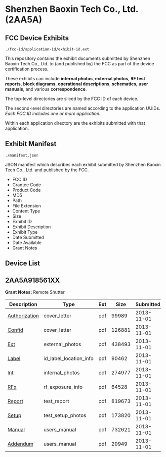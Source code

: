 # Shenzhen Baoxin Tech Co., Ltd. (2AA5A)
## FCC Device Exhibits

```
./fcc-id/application-id/exhibit-id.ext
```

This repository contains the exhibit documents submitted by Shenzhen Baoxin Tech Co., Ltd. to (and published by) the FCC as part of the device certification process.

These exhibits can include **internal photos**, **external photos**, **RF test reports**, **block diagrams**, **operational descriptions**, **schematics**, **user manuals**, and various **correspondence**.

The top-level directories are sliced by the FCC ID of each device.

The second-level directories are named according to the application UUIDs. *Each FCC ID includes one or more application.*

Within each application directory are the exhibits submitted with that application. 

## Exhibit Manifest

```
./manifest.json
```

JSON manifest which describes each exhibit submitted by Shenzhen Baoxin Tech Co., Ltd. and published by the FCC.

- FCC ID
- Grantee Code
- Product Code
- MD5
- Path
- File Extension
- Content Type
- Size
- Exhibit ID
- Exhibit Description
- Exhibit Type
- Date Submitted
- Date Available
- Grant Notes

## Device List
## 2AA5A918561XX
**Grant Notes:** Remote Shutter

| Description | Type | Ext | Size | Submitted | Available |
| ----------- | ---- | --- | ---- | --------- | --------- |
| [Authorization](2AA5A918561XX/cee5d453904ec08387500c83aa7ee5ff/2109026.pdf) | cover_letter | pdf | 99989 | 2013-11-01 | 2013-11-01 |
| [Confid](2AA5A918561XX/cee5d453904ec08387500c83aa7ee5ff/2109027.pdf) | cover_letter | pdf | 126881 | 2013-11-01 | 2013-11-01 |
| [Ext](2AA5A918561XX/cee5d453904ec08387500c83aa7ee5ff/2109028.pdf) | external_photos | pdf | 438493 | 2013-11-01 | 2013-11-01 |
| [Label](2AA5A918561XX/cee5d453904ec08387500c83aa7ee5ff/2109031.pdf) | id_label_location_info | pdf | 90462 | 2013-11-01 | 2013-11-01 |
| [Int](2AA5A918561XX/cee5d453904ec08387500c83aa7ee5ff/2109030.pdf) | internal_photos | pdf | 274977 | 2013-11-01 | 2013-11-01 |
| [RFx](2AA5A918561XX/cee5d453904ec08387500c83aa7ee5ff/2109032.pdf) | rf_exposure_info | pdf | 64528 | 2013-11-01 | 2013-11-01 |
| [Report](2AA5A918561XX/cee5d453904ec08387500c83aa7ee5ff/2109029.pdf) | test_report | pdf | 819673 | 2013-11-01 | 2013-11-01 |
| [Setup](2AA5A918561XX/cee5d453904ec08387500c83aa7ee5ff/2109033.pdf) | test_setup_photos | pdf | 173820 | 2013-11-01 | 2013-11-01 |
| [Manual](2AA5A918561XX/cee5d453904ec08387500c83aa7ee5ff/2109034.pdf) | users_manual | pdf | 732621 | 2013-11-01 | 2013-11-01 |
| [Addendum](2AA5A918561XX/cee5d453904ec08387500c83aa7ee5ff/2109035.pdf) | users_manual | pdf | 20949 | 2013-11-01 | 2013-11-01 |
